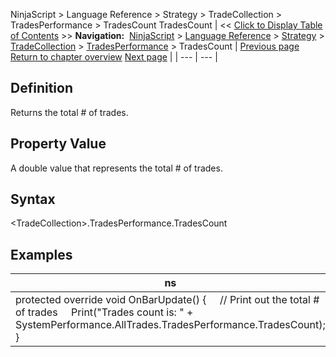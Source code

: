 ﻿
NinjaScript \> Language Reference \> Strategy \> TradeCollection \> TradesPerformance \> TradesCount
TradesCount
| \<\< [Click to Display Table of Contents](tradescount.md) \>\> **Navigation:**     [NinjaScript](ninjascript.md) \> [Language Reference](language_reference_wip.md) \> [Strategy](strategy.md) \> [TradeCollection](tradecollection.md) \> [TradesPerformance](tradesperformance.md) \> TradesCount | [Previous page](totalslippage.md) [Return to chapter overview](tradesperformance.md) [Next page](tradesperday.md) |
| --- | --- |
## Definition
Returns the total \# of trades.
 
## Property Value
A double value that represents the total \# of trades.
 
## Syntax
\<TradeCollection\>.TradesPerformance.TradesCount

## Examples
| ns |
| --- |
| protected override void OnBarUpdate() {      // Print out the total \# of trades      Print("Trades count is: " \+ SystemPerformance.AllTrades.TradesPerformance.TradesCount); } |

 
